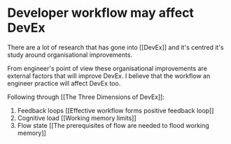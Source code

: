 # Developer workflow may affect DevEx
There are a lot of research that has gone into [[DevEx]] and it's centred it's  study around organisational improvements.

From engineer's point of view these organisational improvements are external factors that will improve DevEx. I believe that the workflow an engineer practice will affect DevEx too.

Following through [[The Three Dimensions of DevEx]]:
1. Feedback loops
[[Effective workflow forms positive feedback loop]]
2. Cognitive load
[[Working memory limits]]
3. Flow state
[[The prerequisites of flow are needed to flood working memory]]

<!-- #evergreen -->

<!-- {BearID:B62390C7-BC47-47B1-98CE-7A129CD5D59C-46535-00000354B2712B97} -->
